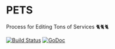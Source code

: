 # PETS

Process for Editing Tons of Services 🐈🐈🐈

[![Build Status](https://circleci.com/gh/windmilleng/pets/tree/master.svg?style=shield)](https://circleci.com/gh/windmilleng/pets)
[![GoDoc](https://godoc.org/github.com/windmilleng/pets?status.svg)](https://godoc.org/github.com/windmilleng/pets)
